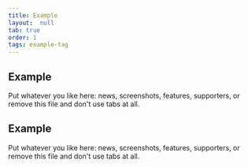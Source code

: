 ```yaml
---
title: Example
layout:  null
tab: true
order: 1
tags: example-tag
---
```


## Example

Put whatever you like here: news, screenshots, features, supporters, or remove this file and don't use tabs at all.

## Example

Put whatever you like here: news, screenshots, features, supporters, or remove this file and don't use tabs at all.